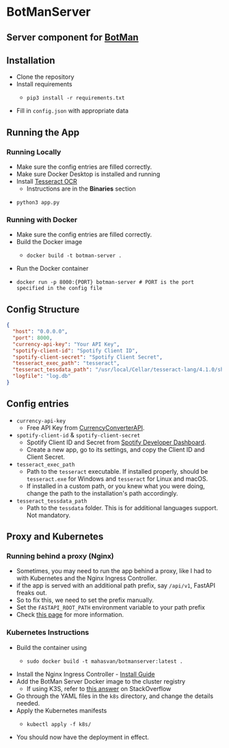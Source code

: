 # BotManServer

## Server component for [BotMan](https://github.com/Mahasvan/botman)

## Installation

- Clone the repository
- Install requirements
    - ```shell
      pip3 install -r requirements.txt
      ```
- Fill in `config.json` with appropriate data

## Running the App

### Running Locally
- Make sure the config entries are filled correctly.
- Make sure Docker Desktop is installed and running
- Install [Tesseract OCR](https://tesseract-ocr.github.io/tessdoc/#binaries)
    - Instructions are in the **Binaries** section
- ```shell
  python3 app.py
  ```

### Running with Docker
- Make sure the config entries are filled correctly.
- Build the Docker image
    - ```shell
      docker build -t botman-server .
      ```
- Run the Docker container
- ```shell
  docker run -p 8000:{PORT} botman-server # PORT is the port specified in the config file
  ```


## Config Structure

```json
{
  "host": "0.0.0.0",
  "port": 8000,
  "currency-api-key": "Your API Key",
  "spotify-client-id": "Spotify Client ID",
  "spotify-client-secret": "Spotify Client Secret",
  "tesseract_exec_path": "tesseract",
  "tesseract_tessdata_path": "/usr/local/Cellar/tesseract-lang/4.1.0/share/tessdata",
  "logfile": "log.db"
}
```

## Config entries

- `currency-api-key`
    - Free API Key from [CurrencyConverterAPI](https://www.currencyconverterapi.com).
- `spotify-client-id` & `spotify-client-secret`
    - Spotify Client ID and Secret from [Spotify Developer Dashboard](https://developer.spotify.com/dashboard).
    - Create a new app, go to its settings, and copy the Client ID and Client Secret.
- `tesseract_exec_path`
    - Path to the `tesseract` executable. If installed properly, should be `tesseract.exe` for Windows and `tesseract`
      for Linux and macOS.
    - If installed in a custom path, or you knew what you were doing, change the path to the installation's path
      accordingly.
- `tesseract_tessdata_path`
    - Path to the `tessdata` folder. This is for additional languages support. Not mandatory.

## Proxy and Kubernetes
### Running behind a proxy (Nginx)
- Sometimes, you may need to run the app behind a proxy, like I had to with Kubernetes and the Nginx Ingress Controller.
- if the app is served with an additional path prefix, say `/api/v1`, FastAPI freaks out.
- So to fix this, we need to set the prefix manually.
- Set the `FASTAPI_ROOT_PATH` environment variable to your path prefix 
- Check [this page](https://fastapi.tiangolo.com/advanced/behind-a-proxy/) for more information.

### Kubernetes Instructions
- Build the container using
  - ```shell
    sudo docker build -t mahasvan/botmanserver:latest .
    ```
- Install the Nginx Ingress Controller - [Install Guide](https://docs.nginx.com/nginx-ingress-controller/installation/installing-nic/installation-with-helm/)
- Add the BotMan Server Docker image to the cluster registry
  - If using K3S, refer to [this answer](https://stackoverflow.com/a/72928176) on StackOverflow
- Go through the YAML files in the `k8s` directory, and change the details needed.
- Apply the Kubernetes manifests
  - ```shell
    kubectl apply -f k8s/
    ```
- You should now have the deployment in effect.
